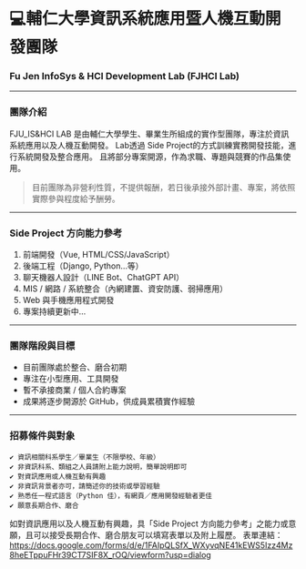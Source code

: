 # 💻輔仁大學資訊系統應用暨人機互動開發團隊  
### Fu Jen InfoSys & HCI Development Lab (FJHCI Lab)

---

### 團隊介紹

FJU_IS&HCI LAB 是由輔仁大學學生、畢業生所組成的實作型團隊，專注於資訊系統應用以及人機互動開發。
Lab透過 Side Project的方式訓練實務開發技能，進行系統開發及整合應用。
且將部分專案開源，作為求職、專題與競賽的作品集使用。

>  目前團隊為非營利性質，不提供報酬，若日後承接外部計畫、專案，將依照實際參與程度給予酬勞。

---

### Side Project 方向能力參考

1.  前端開發（Vue, HTML/CSS/JavaScript）
2.  後端工程（Django, Python…等）
3.  聊天機器人設計（LINE Bot、ChatGPT API）
4.  MIS / 網路 / 系統整合（內網建置、資安防護、弱掃應用）
5.  Web 與手機應用程式開發
6.  專案持續更新中…

---

### 團隊階段與目標

-  目前團隊處於整合、磨合初期
-  專注在小型應用、工具開發
-  暫不承接商業 / 個人合約專案
-  成果將逐步開源於 GitHub，供成員累積實作經驗

---

### 招募條件與對象

```text
✔ 資訊相關科系學生／畢業生（不限學校、年級）
✔ 非資訊科系、類組之人員請附上能力說明，簡單說明即可
✔ 對資訊應用或人機互動有興趣
✔ 非資訊背景者亦可，請簡述你的技術或學習經驗
✔ 熟悉任一程式語言（Python 佳），有網頁／應用開發經驗者更佳
✔ 願意長期合作、磨合
```

如對資訊應用以及人機互動有興趣，具「Side Project 方向能力參考」之能力或意願，且可以接受長期合作、磨合朋友可以填寫表單以及附上履歷。
表單連結：https://docs.google.com/forms/d/e/1FAIpQLSfX_WXyvqNE41kEWS5Izz4Mz8heETppuFHr39CT7SIF8X_rOQ/viewform?usp=dialog
